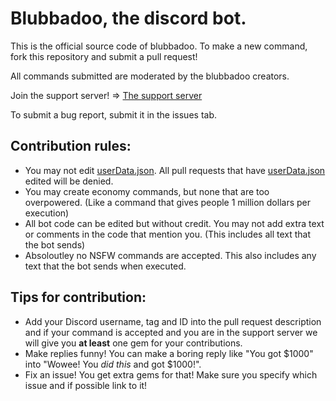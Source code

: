 <h1>Blubbadoo, the discord bot.</h1>
This is the official source code of blubbadoo.
To make a new command, fork this repository and submit a pull request!

All commands submitted are moderated by the blubbadoo creators.

Join the support server! => <a href="https://discord.gg/wmPAatT">The support server</a>

To submit a bug report, submit it in the issues tab.

<h2>Contribution rules:</h2>
<ul>
    <li>You may not edit <a href="https://github.com/wsquarepa/Discord-Bot-BLUBBADOO/blob/master/userData.json">userData.json</a>. All pull requests that have <a href="https://github.com/wsquarepa/Discord-Bot-BLUBBADOO/blob/master/userData.json">userData.json</a> edited will be denied.</li>
    <li>You may create economy commands, but none that are too overpowered. (Like a command that gives people 1 million dollars per execution)</li>
    <li>All bot code can be edited but without credit. You may not add extra text or comments in the code that mention you. (This includes all text that the bot sends)</li>
    <li>Absoloutley no NSFW commands are accepted. This also includes any text that the bot sends when executed.</li>
</ul>

<h2>Tips for contribution:</h2>
<ul>
    <li>Add your Discord username, tag and ID into the pull request description and if your command is accepted and you are in the support server we will give you <b>at least</b> one gem for your contributions.</li>
    <li>Make replies funny! You can make a boring reply like "You got $1000" into "Wowee! You <i>did this</i> and got $1000!".</li>
    <li>Fix an issue! You get extra gems for that! Make sure you specify which issue and if possible link to it!</li>
</ul>